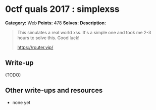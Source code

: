 # 0ctf quals 2017 : simplexss

**Category:** Web
**Points:** 478
**Solves:** 
**Description:**

> This simulates a real world xss. It's a simple one and took me 2-3 hours to solve this. Good luck!
> 
> 
> <https://router.vip/>

## Write-up

(TODO)

## Other write-ups and resources

* none yet
